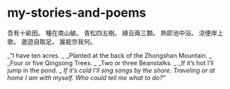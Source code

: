 # my-stories-and-poems
吾有十畝田。
種在南山破。
青松四五樹。
綠豆兩三顆。
熱即池中浴。
涼便岸上歌。
遨遊自取足。
誰能奈我何。


_“I have ten acres. _
_Planted at the back of the Zhongshan Mountain. _
_Four or five Qingsong Trees. _
_Two or three Beanstalks. _
_If it’s hot I’ll jump in the pond. _
_If it’s cold I’ll sing songs by the shore._
_Traveling or at home I am with myself._
_Who could tell me what to do?”_